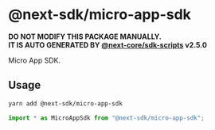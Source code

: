 # @next-sdk/micro-app-sdk

**DO NOT MODIFY THIS PACKAGE MANUALLY.**  
**IT IS AUTO GENERATED BY [@next-core/sdk-scripts] v2.5.0**

Micro App SDK.

## Usage

```bash
yarn add @next-sdk/micro-app-sdk
```

```ts
import * as MicroAppSdk from "@next-sdk/micro-app-sdk";
```

[@next-core/sdk-scripts]: https://github.com/easyops-cn/next-core/tree/master/packages/sdk-scripts
